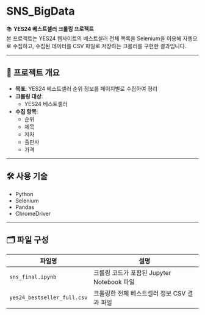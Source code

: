 # SNS_BigData

📚 **YES24 베스트셀러 크롤링 프로젝트**  
본 프로젝트는 YES24 웹사이트의 베스트셀러 전체 목록을 Selenium을 이용해 자동으로 수집하고, 수집된 데이터를 CSV 파일로 저장하는 크롤러를 구현한 결과입니다.

---

## 📌 프로젝트 개요

- **목표**: YES24 베스트셀러 순위 정보를 페이지별로 수집하여 정리
- **크롤링 대상**: 
  - YES24 베스트셀러
- **수집 항목**:
  - 순위
  - 제목
  - 저자
  - 출판사
  - 가격

---

## 🛠 사용 기술

- Python
- Selenium
- Pandas
- ChromeDriver

---

## 🗂 파일 구성

| 파일명 | 설명 |
|--------|------|
| `sns_final.ipynb` | 크롤링 코드가 포함된 Jupyter Notebook 파일 |
| `yes24_bestseller_full.csv` | 크롤링한 전체 베스트셀러 정보 CSV 결과 파일 |
